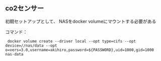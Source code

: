 ## co2センサー
初期セットアップとして、
NASをdocker volumeにマウントする必要がある

コマンド：
   ```
    docker volume create --driver local --opt type=cifs --opt device=//nas/data --opt o=vers=3.0,username=akihiro,password=${PASSWORD},uid=1000,gid=1000 nas-data
   ```